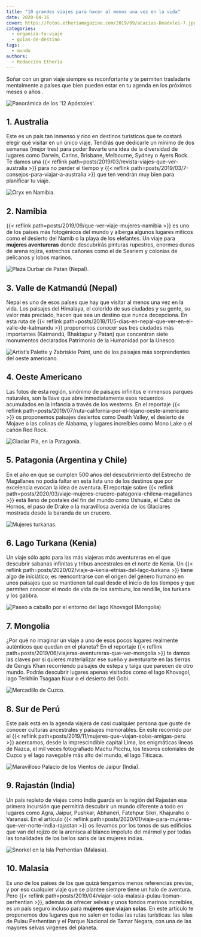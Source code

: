 ```yaml
---
title: "10 grandes viajes para hacer al menos una vez en la vida"
date: 2020-04-16
cover: https://fotos.etheriamagazine.com/2019/09/acacias-Deadvlei-7.jpg
categories: 
  - organiza-tu-viaje
  - guias-de-destino
tags: 
  - mundo
authors: 
  - Redacción Etheria
---
```


Soñar con un gran viaje siempre es reconfortante y te permiten trasladarte mentalmente a 
países que bien pueden estar en tu agenda en los próximos meses o años . 

![Panorámica de los '12 Apóstoles'.](https://fotos.etheriamagazine.com/2019/02/doce-apostoles-australia.jpg "Panorámica de los '12 Apóstoles'.")

## 1\. Australia

Este es un país tan inmenso y rico en destinos turísticos que te costará elegir qué 
visitar en un único viaje. Tendrás que dedicarle un mínimo de dos semanas (mejor tres) 
para poder llevarte una idea de la diversidad de lugares como Darwin, Carins, Brisbane, 
Melbourne, Sydney o Ayers Rock. Te damos una {{< reflink 
path=posts/2019/03/revista-viajes-que-ver-australia >}} para no perder el tiempo y {{< 
reflink path=posts/2019/03/7-consejos-para-viajar-a-australia >}} que ten vendrán muy 
bien para planificar tu viaje. 

![Oryx en Namibia.](https://fotos.etheriamagazine.com/2019/09/oryx-6.jpg "Oryx en Namibia.")

## 2\. Namibia

{{< reflink path=posts/2019/09/que-ver-viaje-mujeres-namibia >}} es uno de los países 
más fotogénicos del mundo y alberga algunos lugares míticos como el desierto del Namib o 
la playa de los elefantes. Un viaje para **mujeres aventureras** donde descubrirás 
pinturas rupestres, enormes dunas de arena rojiza, estrechos cañones como el de Sesriem 
y colonias de pelícanos y lobos marinos. 

![Plaza Durbar de Patan (Nepal).](https://fotos.etheriamagazine.com/2018/11/plaza-durbar-patan-nepal.jpg "Plaza Durbar de Patan (Nepal). ©P.G.")

## 3\. Valle de Katmandú (Nepal)

Nepal es uno de esos países que hay que visitar al menos una vez en la vida. Los 
paisajes del Himalaya, el colorido de sus ciudades y su gente, su valor más preciado, 
hacen que sea un destino que nunca decepciona. En esta ruta de {{< reflink 
path=posts/2018/11/5-dias-en-nepal-que-ver-en-el-valle-de-katmandu >}} proponemos 
conocer sus tres ciudades más importantes (Katmandú, Bhaktapur y Patan) que concentran 
siete monumentos declarados Patrimonio de la Humanidad por la Unesco. 

![Artist’s Palette y Zabriskie Point, uno de los paisajes más sorprendentes del oeste americano.](https://fotos.etheriamagazine.com/2019/06/3-viaje-california-Artist-Palette.jpg "Artist’s Palette y Zabriskie Point, uno de los paisajes más sorprendentes del oeste americano.")

## 4\. Oeste Americano

Las fotos de esta región, sinónimo de paisajes infinitos e inmensos parques naturales, 
son la llave que abre inmediatamente esos recuerdos acumulados en la infancia a través 
de los westerns. En el reportaje {{< reflink 
path=posts/2019/07/ruta-california-por-el-lejano-oeste-americano >}} os proponemos 
paisajes desiertos como Death Valley, el desierto de Mojave o las colinas de Alabama, y 
lugares increíbles como Mono Lake o el cañón Red Rock. 

![Glaciar Pía, en la Patagonia.](https://fotos.etheriamagazine.com/2020/03/viaje-patagonia-chilena-glaciar-pia.jpg "Glaciar Pía, en la Patagonia.")

## 5\. Patagonia (Argentina y Chile)

En el año en que se cumplen 500 años del descubrimiento del Estrecho de Magallanes no 
podía faltar en esta lista uno de los destinos que por excelencia evocan la idea de 
aventura. El reportaje sobre {{< reflink 
path=posts/2020/03/viaje-mujeres-crucero-patagonia-chilena-magallanes >}} está lleno de 
postales del fin del mundo como Ushuaia, el Cabo de Hornos, el paso de Drake o la 
maravillosa avenida de los Glaciares mostrada desde la baranda de un crucero. 

![Mujeres turkanas.](https://fotos.etheriamagazine.com/2020/01/viaje-kenia-Mujeres-turkanas.jpg "Mujeres turkanas. © P. Grifol")

## 6\. Lago Turkana (Kenia)

Un viaje sólo apto para las más viajeras más aventureras en el que descubrir sabanas 
infinitas y tribus ancestrales en el norte de Kenia. Un {{< reflink 
path=posts/2020/02/viaje-a-kenia-etnias-del-lago-turkana >}} tiene algo de iniciático; 
es reencontrarse con el origen del género humano en unos paisajes que se mantienen tal 
cual desde el inicio de los tiempos y que permiten conocer el modo de vida de los 
samburu, los rendille, los turkana y los gabbra. 

![Paseo a caballo por el entorno del lago Khovsgol (Mongolia)](https://fotos.etheriamagazine.com/2019/06/viaje-mongolia-Caballo-Lago-Khovsgol.jpg "Paseo a caballo por el entorno del lago Khovsgol (Mongolia). © David Santiago.")

## 7\. Mongolia

¿Por qué no imaginar un viaje a uno de esos pocos lugares realmente auténticos que 
quedan en el planeta? En el reportaje {{< reflink 
path=posts/2019/06/viajeras-aventureras-que-ver-mongolia >}} te damos las claves por si 
quieres materializar ese sueño y aventurarte en las tierras de Gengis Khan recorriendo 
paisajes de estepa y taiga que parecen de otro mundo. Podrás descubrir lugares apenas 
visitados como el lago Khovsgol, lago Terkhiin Tsagaan Nuur o el desierto del Gobi. 

![Mercadillo de Cuzco.](https://fotos.etheriamagazine.com/2019/10/peru-mercados-cuzco.jpg "Mercadillo de Cuzco. © Willian Justen de Vasconcellos")

## 8\. Sur de Perú

Este país está en la agenda viajera de casi cualquier persona que guste de conocer 
culturas ancestrales y paisajes memorables. En este recorrido por el {{< reflink 
path=posts/2019/11/mujeres-que-viajan-solas-amigas-peru >}} acercamos, desde la 
imprescindible capital Lima, las enigmáticas líneas de Nazca, el mil veces fotografiado 
Machu Picchu, los tesoros coloniales de Cuzco y el lago navegable más alto del mundo, el 
lago Titicaca. 

![Maravilloso Palacio de los Vientos de Jaipur (India).](https://fotos.etheriamagazine.com/2020/01/viaje-mujeres-india-Jaipur-1.jpg "Maravilloso Palacio de los Vientos de Jaipur (India).")

## 9\. Rajastán (India)

Un país repleto de viajes como India guarda en la región del Rajastán esa primera 
incursión que permitirá descubrir un mundo diferente a todo en lugares como Agra, 
Jaipur, Pushkar, Abhaneri, Fatehpur Sikri, Khajuraho o Varanasi. En el artículo {{< 
reflink path=posts/2020/01/viaje-para-mujeres-que-ver-norte-india-rajastan >}} os 
llevamos por los tonos de sus edificios que van del rojizo de la arenisca al blanco 
impoluto del mármol y por todas las tonalidades de los bellos saris de las mujeres 
indias. 

![Snorkel en la Isla Perhentian (Malasia).](https://fotos.etheriamagazine.com/2019/04/malasia-isla-perhentian.jpg "Snorkel en la Isla Perhentian (Malasia). © David Santiago.")

## 10\. Malasia

Es uno de los países de los que quizá tengamos menos referencias previas, y por eso 
cualquier viaje que se plantee siempre tiene un halo de aventura. Pero {{< reflink 
path=posts/2019/04/viajar-sola-malasia-pulau-tioman-perhentian >}}, además de ofrecer 
selvas y unos fondos marinos increíbles, es un país seguro incluso para **mujeres que 
viajan solas**. En este artículo te proponemos dos lugares que no salen en todas las 
rutas turísticas: las islas de Pulau Perhentian y el Parque Nacional de Tamar Negara, 
con una de las mayores selvas vírgenes del planeta.
